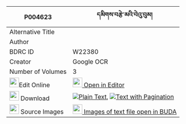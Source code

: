 |P004623|དམིགས་བརྩེ་མའི་བེའུ་བུམ། 
| --- | --- 
|Alternative Title |
|Author | 
|BDRC ID | W22380
|Creator | Google OCR
|Number of Volumes| 3
|<img width="25" src="https://img.icons8.com/color/25/000000/edit-property.png">Edit Online| [<img width="25" src="https://avatars.githubusercontent.com/u/45091458?s=200&v=4"> Open in Editor](http://editor.openpecha.org/P004623)
|<img width="25" src="https://img.icons8.com/fluent/48/000000/download-2.png"/>  Download | [![](https://img.icons8.com/color/20/000000/txt.png)Plain Text](https://github.com/Openpecha/P004623/releases/download/v1/mik_tse_ma_i_be'ubum_plain_P004623.zip), [![](https://img.icons8.com/color/20/000000/txt.png)Text with Pagination](https://github.com/Openpecha/P004623/releases/download/v1/mik_tse_ma_i_be'ubum_pages_P004623.zip)
|<img width="25" src="https://img.icons8.com/plasticine/100/000000/pictures-folder.png"/>  Source Images | [<img width="25" src="https://library.bdrc.io/icons/BUDA-small.svg"> Images of text file open in BUDA](https://library.bdrc.io/show/bdr:W22380)